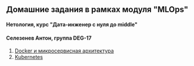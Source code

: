## Домашние задания в рамках модуля "MLOps"
#### Нетология, курс "Дата-инженер с нуля до middle"
#### Селезенев Антон, группа DEG-17

1. [Docker и микросервисная архитектура](https://github.com/savior101/netology_mlops/tree/main/02_docker)
2. [Kubernetes](https://github.com/savior101/netology_mlops/blob/main/03_k8s)
